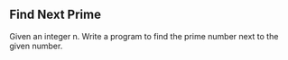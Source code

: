 ## Find Next Prime

Given an integer n. Write a program to find the prime number next to the given number.
